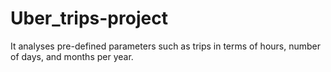 # Uber_trips-project
It analyses pre-defined parameters such as trips in terms of hours, number of days, and months per year.
